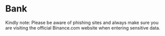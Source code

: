 # Bank
Kindly note: Please be aware of phishing sites and always make sure you are visiting the official Binance.com website when entering sensitive data.  
